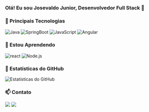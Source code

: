 ### Olá! Eu sou Josevaldo Junior, Desenvolvedor Full Stack 👋

### 🚀 Principais Tecnologias

<div style="display: inline_block">
  <img align="center" alt="Java" src="https://img.shields.io/badge/Java-ED8B00?style=for-the-badge&logo=java&logoColor=white"/>
  <img align="center" alt="SpringBoot" src="https://img.shields.io/badge/Spring-6DB33F?style=for-the-badge&logo=spring&logoColor=white"/>
  <img align="center" alt="JavaScript" src="https://img.shields.io/badge/JavaScript-F7DF1E?style=for-the-badge&logo=javascript&logoColor=black"/>
  <img align="center" alt="Angular" src="https://img.shields.io/badge/Angular-DD0031?style=for-the-badge&logo=angular&logoColor=white"/>
</div>

### 🌱 Estou Aprendendo

<div>
<img align="center" alt="react" src="https://img.shields.io/badge/-React-%2361DAFB?style=for-the-badge&logo=react&logoColor=white"/>
<img align="center" alt="Node.js" src="https://img.shields.io/badge/Node.js-339933?style=for-the-badge&logo=nodedotjs&logoColor=white"/>
</div>

### 🚀 Estatísticas do GitHub

![Estatísticas do GitHub](https://github-readme-stats.vercel.app/api?username=josevaldojunior&show_icons=true&theme=dracula)

### 📫 Contato

<div> 
  <a href = "mailto:jjrsmedeiros@gmail.com"><img src="https://img.shields.io/badge/-Gmail-%23333?style=for-the-badge&logo=gmail&logoColor=white" target="_blank"></a>
  <a href="https://www.linkedin.com/in/josevaldo-junior/" target="_blank"><img src="https://img.shields.io/badge/-LinkedIn-%230077B5?style=for-the-badge&logo=linkedin&logoColor=white" target="_blank"></a>   
</div>
